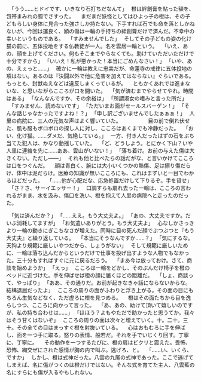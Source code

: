 　｢うう……ヒドイです、いきなり石打ちだなんて｣
　橙は絆創膏を貼った額を、包帯まみれの腕でさすった。
　まだまだ妖怪としてはひよっ子の橙は、その子どもらしい身体に見合った強さしか持たない。下手すれば石でも命を落としかねないが、今回は運良く、額の傷は一輪の手持ちの絆創膏だけで済んだ。不幸中の幸いというものである。
　｢すみませんでした｣
　そしてその子どもの姿の化け猫の前に、五体投地をする仏教徒が一人。名を雲居一輪という。
　｢いえ、あの、顔を上げてください。何もそこまでやらなくても。助けていただいただけで十分ですから｣
　｢いいえ！私が悪かった！本当にごめんなさい！｣
　｢いや、あの、えぇっと……｣
　確かに一輪は教えに忠実だが、命蓮寺の戒律に五体投地の項はない。あるのは『決闘以外で他に危害を加えてはならない』ぐらいである。もっとも、封獣ぬえなどは違反しまくっているが。
　ともかくあれでは進まないな、と思いながらこころが口を開いた。
　｢気が済むまでやらせてやれ。時間はある｣
　｢なんなんですか、その余裕は｣
　｢所謂淑女の嗜みと言った所だ｣
　｢すみません、読めないです｣
　｢ただいまお面がセールスバーゲン！｣
　｢そんな話じゃなかったですよね！？｣
　｢申し訳ございませんでしたぁぁぁ！｣
　人里の病院に、三人の元気な声はよく響いていた。
　
　
　
　目の前で倒れ伏せた、肌も服もボロボロの探し人に対し、こころはあくまでも冷静だった。
　｢おい、化け猫。……ダメだ、気絶している。｣
　一方、付き人だったはずの石をぶち当てた犯人は、かなり動揺していた。
　｢ど、どうしよう。とにかく下山？いや人里に連絡を先に……ああ、雲山がいない！｣
　｢落ち着け。お前の与えた傷は大きくない。ただし――｣
　それも他と比べたらの話だがな、と言いかけてこころは口をつぐんだ。
　顔は青白く、腕には大小いくつかの熱傷、足は擦り傷だらけ、体中は泥だらけ。医療の知識が無いこころにも、これはまずいと一目でわかるほどだった。
　｢……他が心配だな、応急処置だけして下りるぞ。手を貸せ｣
　｢さ？さ、サーイエッサー！｣
　口調すらも崩れ去った一輪は、こころの言われるがまま、水を汲み、傷口を洗い、橙を抱えて人里の病院へと走ったのだった。
　
　
　
　

　｢気は済んだか？｣
　｢……ええ。もう大丈夫よ。｣
　｢あの、大丈夫ですか。だいぶ消耗してますが｣
　｢お気遣いありがとう。もう大丈夫よ｣
　心なしかさっきより一輪の動きにぎこちなさが増えた。同時に目の死んだ顔でぶつぶつと『もう大丈夫』と繰り返している。
　｢本当にそうなんですか……？｣
　｢気にするな。天狗より規範に厳しいやつだから、しょうがない｣
　そして規範に厳しいために、一輪は落ち込んだからというだけで仕事を投げ出すような人物でもなかった。三十分もすればすぐに元に戻るだろう。
　｢まあ今は放っておけ。さて、商談を始めようか｣
　｢えっ｣
　こころは一輪をどかし、そのぶんだけ椅子を橙のベッドに近づけた。手を伸ばせば橙の顔に届くほどの距離だ。
　｢しょ、商談って、やっぱり｣
　｢ああ、その通りだ。お前が起きなきゃ話にならないからな。結構退屈だったよ｣
　こころの周りの面がふわりと浮き上がる。その面の目にもちろん生気などなく、ただ虚ろに橙を見つめる。
　橙はその面たちから目を逸らしつつ、こころに向かって言った。
　｢あ、あの、助けて頂いて嬉しいのですが、私の持ち合わせは……｣
　｢ほほう？よもやただで助かったと思うてか。我々はそう甘くはないぞ｣
　こころの周りの面は次々と増えていく。十。二十。三十。その全ての目はまっすぐ橙を射抜いている。
　心はおもむろに手を伸ばし、面を一つ手に取る。怒りの表情、般若だ。それを手でいじくり回す。丁寧に、丁寧に。
　その動作を一つするたびに、橙の肩はビクリと震えた。畏怖、恐怖、綯交ぜにされた感情が胸の内で叫ぶ。逃げろ、と。
　｢……い、いくら、ですか｣
　しかし、橙は式神だった。八雲の九尾の式神であった。ここで逃げてしまえば、名に傷がつくのは橙だけではない。そんな式を育てた主人、八雲藍の名にすらにも傷が入るやもしれない。
　
　
　
　
　
　
　
　